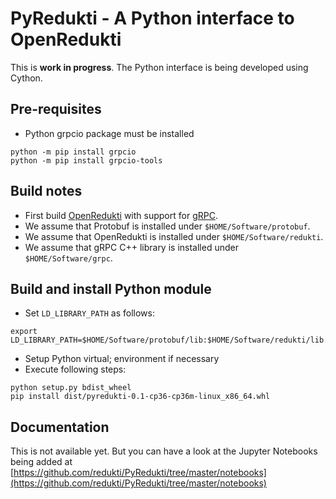 # PyRedukti - A Python interface to OpenRedukti

This is **work in progress**.
The Python interface is being developed using Cython.

## Pre-requisites

* Python grpcio package must be installed

```
python -m pip install grpcio
python -m pip install grpcio-tools
```

## Build notes

* First build [OpenRedukti](https://github.com/redukti/OpenRedukti/blob/master/docs/openredukti-building.rst) with support for [gRPC](https://grpc.io/).
* We assume that Protobuf is installed under `$HOME/Software/protobuf`.
* We assume that OpenRedukti is installed under `$HOME/Software/redukti`.
* We assume that gRPC C++ library is installed under `$HOME/Software/grpc`.

## Build and install Python module

* Set `LD_LIBRARY_PATH` as follows:

```
export LD_LIBRARY_PATH=$HOME/Software/protobuf/lib:$HOME/Software/redukti/lib:$HOME/Software/grpc/lib:$LD_LIBRARY_PATH
```

* Setup Python virtual; environment if necessary
* Execute following steps:

```
python setup.py bdist_wheel
pip install dist/pyredukti-0.1-cp36-cp36m-linux_x86_64.whl
```

## Documentation

This is not available yet.
But you can have a look at the Jupyter Notebooks being added at [https://github.com/redukti/PyRedukti/tree/master/notebooks](https://github.com/redukti/PyRedukti/tree/master/notebooks)
